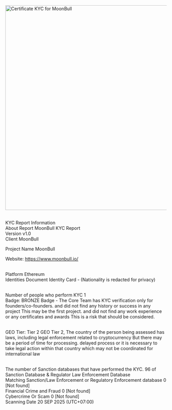 <img width="1280" height="640" alt="Certificate KYC for MoonBull" src="https://github.com/user-attachments/assets/76465e6c-d7c9-4530-90f8-674d7f8bfe66" />



<br>KYC Report Information
<br>About Report	MoonBull KYC Report
<br>Version	v1.0
<br>Client	MoonBull

Project Name	MoonBull

Website: https://www.moonbull.io/


<br>Platform	Ethereum
<br>Identities Document	Identity Card - (Nationality is redacted for privacy)




<br>Number of people who perform KYC	1
<br>Badge: BRONZE Badge - The Core Team has KYC verification only for founders/co-founders. and did not find any history or success in any project This may be the first project. and did not find any work experience or any certificates and awards This is a risk that should be considered.

<br>GEO Tier: Tier 2
GEO Tier 2, The country of the person being assessed has laws, including legal enforcement related to cryptocurrency But there may be a period of time for processing. delayed process or it is necessary to take legal action within that country which may not be coordinated for international law



<br>The number of Sanction databases that have performed the KYC.	96 of Sanction Database & Regulator Law Enforcement Database
<br>Matching Sanction/Law Enforcement or Regulatory Enforcement database	0 [Not found]
<br>Financial Crime and Fraud	0 [Not found]
<br>Cybercrime Or Scam	0 [Not found]
<br>Scanning Date	20 SEP 2025 (UTC+07:00)

